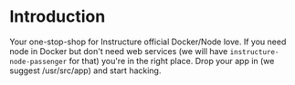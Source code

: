 # Introduction
Your one-stop-shop for Instructure official Docker/Node love. If you need node
in Docker but don't need web services (we will have
`instructure-node-passenger` for that) you're in the right place. Drop your
app in (we suggest /usr/src/app) and start hacking.
